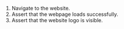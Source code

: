 1. Navigate to the website.
2. Assert that the webpage loads successfully.
3. Assert that the website logo is visible.